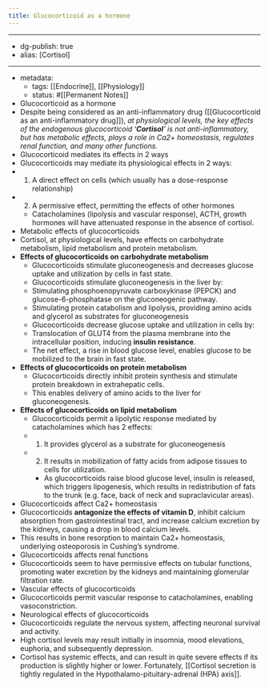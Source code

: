 ```yaml
---
title: Glucocorticoid as a hormone
---
```


- --
- dg-publish: true
- alias: [Cortisol]
- --
- metadata:
	- tags: [[Endocrine]], [[Physiology]]
	- status: #[[Permanent Notes]]
- Glucocorticoid as a hormone
- Despite being considered as an anti-inflammatory drug ([[Glucocorticoid as an anti-inflammatory drug]]), *at physiological levels, the key effects of the endogenous glucocorticoid ‘**Cortisol**’ is not anti-inflammatory, but has metabolic effects, plays a role in Ca2+ homeostasis, regulates renal function, and many other functions.*
- Glucocorticoid mediates its effects in 2 ways
- Glucocorticoids may mediate its physiological effects in 2 ways:
- 1. A direct effect on cells (which usually has a dose-response relationship)
- 2. A permissive effect, permitting the effects of other hormones
	- Catacholamines (lipolysis and vascular response), ACTH, growth hormones will have attenuated response in the absence of cortisol.
- Metabolic effects of glucocorticoids
- Cortisol, at physiological levels, have effects on carbohydrate metabolism, lipid metabolism and protein metabolism.
- **********************************************************************************************************Effects of glucocorticoids on carbohydrate metabolism**********************************************************************************************************
	- Glucocorticoids stimulate gluconeogenesis and decreases glucose uptake and utilization by cells in fast state.
	- Glucocorticoids stimulate gluconeogenesis in the liver by:
	- Stimulating phosphoenopyruvate carboxykinase (PEPCK) and glucose-6-phosphatase on the gluconeogenic pathway.
	- Stimulating protein catabolism and lipolysis, providing amino acids and glycerol as substrates for gluconeogenesis
	- Glucocorticoids decrease glucose uptake and utilization in cells by:
	- Translocation of GLUT4 from the plasma membrane into the intracellular position, inducing ******************insulin resistance******************.
	- The net effect, a rise in blood glucose level, enables glucose to be mobilized to the brain in fast state.
- ********************************************************Effects of glucocorticoids on protein metabolism********************************************************
	- Glucocorticoids directly inhibit protein synthesis and stimulate protein breakdown in extrahepatic cells.
	- This enables delivery of amino acids to the liver for gluconeogenesis.
- ****************************************************************************************************************Effects of glucocorticoids on lipid metabolism****************************************************************************************************************
	- Glucocorticoids permit a lipolytic response mediated by catacholamines which has 2 effects:
	- 1. It provides glycerol as a substrate for gluconeogenesis
	- 2. It results in mobilization of fatty acids from adipose tissues to cells for utilization.
		- As glucocorticoids raise blood glucose level, insulin is released, which triggers lipogenesis, which results in redistribution of fats to the trunk (e.g. face, back of neck and supraclavicular areas).
- Glucocorticoids affect Ca2+ homeostasis
- Glucocorticoids **********************************************************************antagonize the effects of vitamin D**********************************************************************, inhibit calcium absorption from gastrointestinal tract, and increase calcium excretion by the kidneys, causing a drop in blood calcium levels.
- This results in bone resorption to maintain Ca2+ homeostasis, underlying osteoporosis in Cushing’s syndrome.
- Glucocorticoids affects renal functions
- Glucocorticoids seem to have permissive effects on tubular functions, promoting water excretion by the kidneys and maintaining glomerular filtration rate.
- Vascular effects of glucocorticoids
- Glucocorticoids permit vascular response to catacholamines, enabling vasoconstriction.
- Neurological effects of glucocorticoids
- Glucocorticoids regulate the nervous system, affecting neuronal survival and activity.
- High cortisol levels may result initially in insomnia, mood elevations, euphoria, and subsequently depression.
- Cortisol has systemic effects, and can result in quite severe effects if its production is slightly higher or lower. Fortunately, [[Cortisol secretion is tightly regulated in the Hypothalamo-pituitary-adrenal (HPA) axis]].